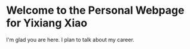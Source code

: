 # Welcome to the Personal Webpage for Yixiang Xiao

I'm glad you are here. I plan to talk about my career.
